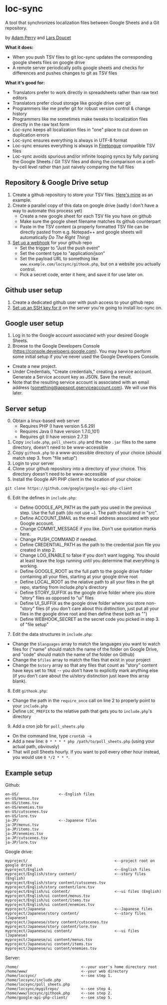 # loc-sync
A tool that synchronizes localization files between Google Sheets and a Git repository.

by [Adam Perry](https://www.twitter.com/hoursgoby) and [Lars Doucet](https://www.github.com/larsiusprime)

**What it does:**

- When you push TSV files to git loc-sync updates the corresponding google sheets files on google drive
- A remote server periodically polls google sheets and checks for differences and pushes changes to git as TSV files

**What it's good for:**

- Translators prefer to work directly in spreadsheets rather than raw text editors
- Translators prefer cloud storage like google drive over git
- Programmers like me prefer git for robust version control & change history
- Programmers like me sometimes make tweaks to localization files directly in the raw text form
- Loc-sync keeps all localization files in "one" place to cut down on duplication errors
- Loc-sync ensures everything is always in UTF-8 format
- Loc-sync ensures everything is always in [Firetongue](https://github.com/larsiusprime/firetongue) compatible TSV files
- Loc-sync avoids spurious and/or infinite looping syncs by fully parsing the Google Sheets / Git TSV files and doing the comparison on a cell-by-cell level rather than just naively comparing the full files


## Repository & Google Drive setup

1. Create a github repository to store your TSV files. [Here's mine](https://github.com/larsiusprime/defendersquest-loc) as an example.
2. Create a parallel copy of this data on google drive (sadly I don't have a way to automate this process yet)
   - Create a new google sheet for each TSV file you have on github
   - Make sure the google sheet filename matches its github counterpart
   - Paste in the TSV content (a properly formatted TSV file can be directly pasted from e.g. Notepad++ and google sheets will automatically *Do The Right Thing*)
3. [Set up a webhook](https://developer.github.com/webhooks/) for your github repo
   - Set the trigger to "Just the push event"
   - Set the content type to "application/json"
   - Set the payload URL to something like `www.example.com/locsync/githook.php`, but on a website you actually control.
   - Pick a secret code, enter it here, and save it for use later on.

## Github user setup

1. Create a dedicated github user with push access to your github repo
2. [Set up an SSH key for it](https://help.github.com/articles/generating-an-ssh-key/) on the server you're going to install loc-sync on.

## Google user setup

1. Log in to the Google account associated with your desired Google Sheets. 
2. Browse to the Google Developers Console (https://console.developers.google.com). You may have to perform some initial setup if you've never used the Google Developers Console.
  - Create a new project.
  - Under Credentials, "Create credentials," creating a service account. Generate a Service account key as JSON. Save the result.
  - Note that the resulting service account is associated with an email address (something@appspot.gserviceaccount.com). We will use this later.

## Server setup

0. Obtain a linux-based web server
   - Requires PHP (I have version 5.6.29)
   - Requires Java (I have version 1.7.0_101)
   - Requires git (I have version 2.7.3)
1. Copy `include.php`, `poll_sheets.php` and the two `.jar` files to the same directory, doesn't need to be www-accessible 
2. Copy `githook.php` to a www-accessible directory of your choice (should match step 3. from "file setup")
3. Login to your server
4. Clone your github repository into a directory of your choice. This directory doesn't need to be www-accessible
5. Install the Google API PHP client in the location of your choice:
  ```
  git clone https://github.com/google/google-api-php-client
  ```
6. Edit the defines in `include.php`:
   - Define GOOGLE_API_PATH as the path you used in the previous step. Use the full path (do not use ~). The path should end in "src".
   - Define ACCOUNT_EMAIL as the email address associated with your Google account.
   - Change COMMIT_MESSAGE if you like. Don't use quotation marks here.
   - Change PUSH_COMMAND if needed.
   - Define CREDENTIAL_PATH as the path to the credential json file you created in step 2.
   - Change LOG_ENABLE to false if you don't want logging. You should at least leave the logs running until you determine that everything is working.
   - Define GOOGLE_ROOT as the full path to the google drive folder containing all your files, starting at your google drive root
   - Define LOCAL_ROOT as the relative path to all your files in the git repo, starting from include.php's directory
   - Define STORY_SUFFIX as the google drive folder where you store "story" files as opposed to "ui" files
   - Define UI_SUFFIX as the google drive folder where you store non-"story" files (if you don't care about this distinction, just put all your files in the google drive root and then define these both as "")
   - Define WEBHOOK_SECRET as the secret code you picked in step 3. of "file setup"
   
7. Edit the data structures in `include.php`:
  - Change the `$languages` array to match the languages you want to watch files for ("name" should match the name of the folder on Google Drive, and "code" should match the name of the folder on Github)
  - Change the `$files` array to match the files that exist in your project
  - Change the `$story` array so that any files that count as "story" content have keys set to `TRUE` -- you don't have to explicitly mark anything else (if you don't care about the ui/story distinction just leave this array blank).

8. Edit `githook.php`:
 - Change the path in the `require_once` call on line 2 to properly point to your `include.php`
 - Define `LOC_PREFIX` to the relative path that gets you to `include.php`'s directory

9. Add a cron job for `poll_sheets.php`
  - On the command line, type `crontab -e`
  - Add a new line: `0 * * * * php /path/to/poll_sheets.php` (using your actual path, obviously)
  - That will poll Sheets hourly. If you want to poll every other hour instead, you would use `0 */2 * * *`.

## Example setup

Github:
```
en-US/                  <--English files
en-US/menus.tsv
en-US/items.tsv
en-US/enemies.tsv
en-US/cutscenes.tsv
en-US/lore.tsv
ja-JP/                  <--Japanese files
ja-JP/menus.tsv
ja-JP/items.tsv
ja-JP/enemies.tsv
ja-JP/cutscenes.tsv
ja-JP/lore.tsv
```

Google drive:
```
myproject/                                       <--project root on google drive
myproject/English                                <--English files
myproject/English/story content/                 <--story files (English)
myproject/English/story content/cutscenes.tsv
myproject/English/story content/lore.tsv
myproject/English/ui content/                    <--ui files (English)
myproject/English/ui content/menus.tsv
myproject/English/ui content/items.tsv
myproject/English/ui content/enemies.tsv
myproject/Japanese                               <--Japanese files
myproject/Japanese/story content/                <--story files (Japanese)
myproject/Japanese/story content/cutscenes.tsv
myproject/Japanese/story content/lore.tsv
myproject/Japanese/ui content/                   <--ui files (Japanese)
myproject/Japanese/ui content/menus.tsv
myproject/Japanese/ui content/items.tsv
myproject/Japanese/ui content/enemies.tsv
```

Server:
```
/home/                            <--your user's home directory root
/home/www/                        <--your web directory
/home/locsync/                    <--see step 1. 
/home/locsync/include.php
/home/locsync/poll_sheets.php
/home/locsync/mygitrepo/          <--see step 4.
/home/www/locsync/githook.php     <--see step 2.
/home/google-api-php-client/      <--see step 5.
```
